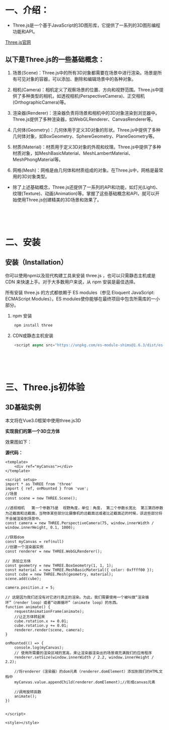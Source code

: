  # 一、介绍：
- Three.js是一个基于JavaScript的3D图形库，它提供了一系列的3D图形编程功能和API。

[Three.js官网](https://threejs.org )

## 以下是Three.js的一些基础概念：

1. 场景(Scene)：Three.js中的所有3D对象都需要在场景中进行渲染。场景是所有可见对象的容器，可以添加、删除和编辑场景中的各种对象。

2. 相机(Camera)：相机定义了观察场景的位置、方向和视野范围。Three.js中提供了多种类型的相机，如透视相机(PerspectiveCamera)、正交相机(OrthographicCamera)等。

3. 渲染器(Renderer)：渲染器负责将场景和相机中的3D对象渲染到浏览器中。Three.js提供了多种渲染器，如WebGLRenderer、CanvasRenderer等。

4. 几何体(Geometry)：几何体用于定义3D对象的形状。Three.js中提供了多种几何体对象，如BoxGeometry、SphereGeometry、PlaneGeometry等。

5. 材质(Material)：材质用于定义3D对象的外观和纹理。Three.js中提供了多种材质对象，如MeshBasicMaterial、MeshLambertMaterial、MeshPhongMaterial等。

6. 网格(Mesh)：网格是由几何体和材质组成的对象。在Three.js中，网格是最常用的3D对象类型。

- 除了上述基础概念，Three.js还提供了一系列的API和功能，如灯光(Light)、纹理(Texture)、动画(Animation)等。掌握了这些基础概念和API，就可以开始使用Three.js创建精美的3D场景和效果了。
  
<br>
<br>
<br>

# 二、安装

## **安装（Installation）**

你可以使用npm以及现代构建工具来安装 three.js ，也可以只需静态主机或是 CDN 来快速上手。对于大多数用户来说，从 npm 安装是最佳选择。

所有安装 three.js 的方式都依赖于 ES modules（参见 Eloquent JavaScript: ECMAScript Modules）。ES modules使你能够在最终项目中包含所需库的一小部分。

1. npm 安装
```js
    npm install three
```

2. CDN或静态主机安装
```js
    <script async src="https://unpkg.com/es-module-shims@1.6.3/dist/es-module-shims.js"></script>
```
<br>
<br>
<br>

# 三、Three.js初体验

## 3D基础实例
本文将在Vue3.0框架中使用three.js3D


**实现我们的第一个3D立方体**

效果图如下：
<firstCanvas />

**源代码：**
```vue
<template>
    <div ref="myCanvas"></div>
</template>
    
<script setup>
import * as THREE from 'three'
import { ref, onMounted } from 'vue';
//场景
const scene = new THREE.Scene();

//透视相机   第一个参数75是  视野角度，单位：角度， 第二个参数长宽比  第三第四参数为近截面和远截面，当物体某些部分比摄像机的远截面远或者比近截面近的时候，该这些部分将不会被渲染到场景中。
const camera = new THREE.PerspectiveCamera(75, window.innerWidth / window.innerHeight, 0.1, 1000);

//获取dom
const myCanvas = ref(null)
//创建一个渲染器实例
const renderer = new THREE.WebGLRenderer();

// 添加立方体
const geometry = new THREE.BoxGeometry(1, 1, 1);
const material = new THREE.MeshBasicMaterial({ color: 0xffff00 });
const cube = new THREE.Mesh(geometry, material);
scene.add(cube);

camera.position.z = 5;

// 这是因为我们还没有对它进行真正的渲染。为此，我们需要使用一个被叫做“渲染循环”（render loop）或者“动画循环”（animate loop）的东西。
function animate() {
    requestAnimationFrame(animate);
    //让正方体转起来
    cube.rotation.x += 0.01;
    cube.rotation.y += 0.01;
    renderer.render(scene, camera);
}

onMounted(() => {
    console.log(myCanvas);
    // 使用所需要的渲染区域的宽高，来让渲染器渲染出的场景填充满我们的应用程序
    renderer.setSize(window.innerWidth / 2.2, window.innerHeight / 2.2);

    //将renderer（渲染器）的dom元素（renderer.domElement）添加到我们的HTML文档中
    myCanvas.value.appendChild(renderer.domElement);//形成canvas元素

    //调用旋转函数
    animate();
})


</script>
    
<style></style>

```

<script setup>
    import firstCanvas from './pages/01第一个场景.vue'
</script>